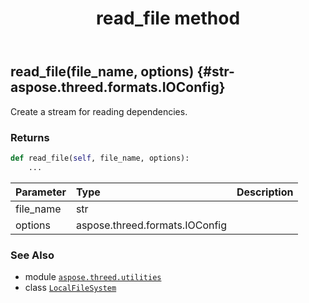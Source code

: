 ﻿---
title: read_file method
second_title: Aspose.3D for Python via .NET API References
description: 
type: docs
weight: 20
url: /python-net/aspose.threed.utilities/localfilesystem/read_file/
is_root: false
---

## read_file(file_name, options) {#str-aspose.threed.formats.IOConfig}

Create a stream for reading dependencies.


### Returns 





```python
def read_file(self, file_name, options):
    ...
```


| Parameter | Type | Description |
| :- | :- | :- |
| file_name | str |  |
| options | aspose.threed.formats.IOConfig |  |



### See Also
* module [`aspose.threed.utilities`](../../)
* class [`LocalFileSystem`](/3d/python-net/aspose.threed.utilities/localfilesystem)
